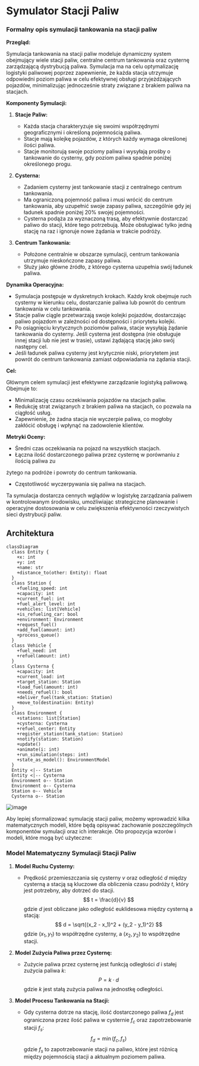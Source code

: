 # Symulator Stacji Paliw

### Formalny opis symulacji tankowania na stacji paliw

**Przegląd:**

Symulacja tankowania na stacji paliw modeluje dynamiczny system obejmujący wiele stacji paliw, centralne centrum tankowania oraz cysternę zarządzającą dystrybucją paliwa. Symulacja ma na celu optymalizację logistyki paliwowej poprzez zapewnienie, że każda stacja utrzymuje odpowiedni poziom paliwa w celu efektywnej obsługi przyjeżdżających pojazdów, minimalizując jednocześnie straty związane z brakiem paliwa na stacjach.

**Komponenty Symulacji:**

1. **Stacje Paliw:**
   - Każda stacja charakteryzuje się swoimi współrzędnymi geograficznymi i określoną pojemnością paliwa.
   - Stacje mają kolejkę pojazdów, z których każdy wymaga określonej ilości paliwa.
   - Stacje monitorują swoje poziomy paliwa i wysyłają prośby o tankowanie do cysterny, gdy poziom paliwa spadnie poniżej określonego progu.

2. **Cysterna:**
   - Zadaniem cysterny jest tankowanie stacji z centralnego centrum tankowania.
   - Ma ograniczoną pojemność paliwa i musi wrócić do centrum tankowania, aby uzupełnić swoje zapasy paliwa, szczególnie gdy jej ładunek spadnie poniżej 20% swojej pojemności.
   - Cysterna podąża za wyznaczoną trasą, aby efektywnie dostarczać paliwo do stacji, które tego potrzebują. Może obsługiwać tylko jedną stację na raz i ignoruje nowe żądania w trakcie podróży.

3. **Centrum Tankowania:**
   - Położone centralnie w obszarze symulacji, centrum tankowania utrzymuje nieskończone zapasy paliwa.
   - Służy jako główne źródło, z którego cysterna uzupełnia swój ładunek paliwa.

**Dynamika Operacyjna:**

- Symulacja postępuje w dyskretnych krokach. Każdy krok obejmuje ruch cysterny w kierunku celu, dostarczanie paliwa lub powrót do centrum tankowania w celu tankowania.
- Stacje paliw ciągle przetwarzają swoje kolejki pojazdów, dostarczając paliwo pojazdom w zależności od dostępności i priorytetu kolejki.
- Po osiągnięciu krytycznych poziomów paliwa, stacje wysyłają żądanie tankowania do cysterny. Jeśli cysterna jest dostępna (nie obsługuje innej stacji lub nie jest w trasie), ustawi żądającą stację jako swój następny cel.
- Jeśli ładunek paliwa cysterny jest krytycznie niski, priorytetem jest powrót do centrum tankowania zamiast odpowiadania na żądania stacji.

**Cel:**

Głównym celem symulacji jest efektywne zarządzanie logistyką paliwową. Obejmuje to:
- Minimalizację czasu oczekiwania pojazdów na stacjach paliw.
- Redukcję strat związanych z brakiem paliwa na stacjach, co pozwala na ciągłość usług.
- Zapewnienie, że żadna stacja nie wyczerpie paliwa, co mogłoby zakłócić obsługę i wpłynąć na zadowolenie klientów.

**Metryki Oceny:**

- Średni czas oczekiwania na pojazd na wszystkich stacjach.
- Łączna ilość dostarczonego paliwa przez cysternę w porównaniu z ilością paliwa zu

żytego na podróże i powroty do centrum tankowania.
- Częstotliwość wyczerpywania się paliwa na stacjach.

Ta symulacja dostarcza cennych wglądów w logistykę zarządzania paliwem w kontrolowanym środowisku, umożliwiając strategiczne planowanie i operacyjne dostosowania w celu zwiększenia efektywności rzeczywistych sieci dystrybucji paliw.

## Architektura

```mermaid
classDiagram
  class Entity {
    +x: int
    +y: int
    +name: str
    +distance_to(other: Entity): float
  }
  class Station {
    +fueling_speed: int
    +capacity: int
    +current_fuel: int
    +fuel_alert_level: int
    +vehicles: list[Vehicle]
    +is_refueling_car: bool
    +environment: Environment
    +request_fuel()
    +add_fuel(amount: int)
    +process_queue()
  }
  class Vehicle {
    +fuel_need: int
    +refuel(amount: int)
  }
  class Cysterna {
    +capacity: int
    +current_load: int
    +target_station: Station
    +load_fuel(amount: int)
    +needs_refuel(): bool
    +deliver_fuel(tank_station: Station)
    +move_to(destination: Entity)
  }
  class Environment {
    +stations: list[Station]
    +cysterna: Cysterna
    +refuel_center: Entity
    +register_station(tank_station: Station)
    +notify(station: Station)
    +update()
    +animate(i: int)
    +run_simulation(steps: int)
    +state_as_model(): EnvironmentModel
  }
  Entity <|-- Station
  Entity <|-- Cysterna
  Environment o-- Station
  Environment o-- Cysterna
  Station o-- Vehicle
  Cysterna o-- Station
```
![image](https://github.com/michalskibinski109/GasStationSimulation/assets/77834536/15ec58e3-0481-416d-b5a3-2c11e524a689)



Aby lepiej sformalizować symulację stacji paliw, możemy wprowadzić kilka matematycznych modeli, które będą opisywać zachowanie poszczególnych komponentów symulacji oraz ich interakcje. Oto propozycja wzorów i modeli, które mogą być użyteczne:

### Model Matematyczny Symulacji Stacji Paliw

1. **Model Ruchu Cysterny:**
   - Prędkość przemieszczania się cysterny $v$ oraz odległość $d$ między cysterną a stacją są kluczowe dla obliczenia czasu podróży $t$, który jest potrzebny, aby dotrzeć do stacji.
   $$ 
   t = \frac{d}{v}
   $$ 
   gdzie $d$ jest obliczane jako odległość euklidesowa między cysterną a stacją:
   $$ 
   d = \sqrt{(x_2 - x_1)^2 + (y_2 - y_1)^2}
   $$ 
   gdzie $(x_1, y_1)$ to współrzędne cysterny, a $(x_2, y_2)$ to współrzędne stacji.

2. **Model Zużycia Paliwa przez Cysternę:**
   - Zużycie paliwa przez cysternę jest funkcją odległości $d$ i stałej zużycia paliwa $k$:
   $$ 
   P = k \cdot d
   $$ 
   gdzie $k$ jest stałą zużycia paliwa na jednostkę odległości.

3. **Model Procesu Tankowania na Stacji:**
   - Gdy cysterna dotrze na stację, ilość dostarczonego paliwa $f_d$ jest ograniczona przez ilość paliwa w cysternie $f_c$ oraz zapotrzebowanie stacji $f_s$:
   $$ 
   f_d = \min(f_c, f_s)
   $$ 
   gdzie $f_s$ to zapotrzebowanie stacji na paliwo, które jest różnicą między pojemnością stacji a aktualnym poziomem paliwa.



